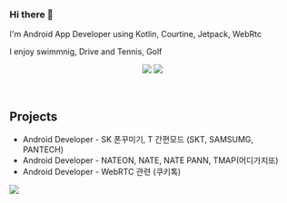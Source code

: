 ### Hi there 👋
I'm Android App Developer using Kotlin, Courtine, Jetpack, WebRtc

I enjoy swimmnig, Drive and Tennis, Golf

<p align='center'>
  <img src="https://capsule-render.vercel.app/api?type=soft&color=0887f2&height=60&text=HyungJun%20Park&animation=fadeIn&fontSize=50&fontColor=ffffff&textBg=true" />
  <img src="https://capsule-render.vercel.app/api?type=soft&color=ffffff&height=40&text=Android%20Developer&fontSize=30&animation=scaleIn&fontColor=0887f2" />
  <br>

</p>
<br>

<h2>Projects</h2>

- Android Developer - SK 폰꾸미기, T 간편모드 (SKT, SAMSUMG, PANTECH)
- Android Developer - NATEON, NATE, NATE PANN, TMAP(어디가지또)
- Android Developer - WebRTC 관련 (쿠키톡)


<!--
**Roise/Roise** is a ✨ _special_ ✨ repository because its `README.md` (this file) appears on your GitHub profile.

Here are some ideas to get you started:

- 🔭 I’m currently working on ...
- 🌱 I’m currently learning ...
- 👯 I’m looking to collaborate on ...
- 🤔 I’m looking for help with ...
- 💬 Ask me about ...
- 📫 How to reach me: ...
- 😄 Pronouns: ...
- ⚡ Fun fact: ...
-->

<img src="https://img.shields.io/badge/Android-3DDC84?style=flat-square&logo=Android&logoColor=white"/>
